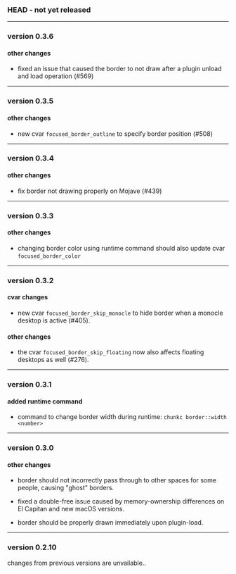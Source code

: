 ### HEAD - not yet released

----------

### version 0.3.6

#### other changes

 - fixed an issue that caused the border to not draw after a plugin unload and load operation (#569)

----------

### version 0.3.5

#### other changes

 - new cvar `focused_border_outline` to specify border position (#508)

----------

### version 0.3.4

#### other changes

 - fix border not drawing properly on Mojave (#439)

----------

### version 0.3.3

#### other changes

 - changing border color using runtime command should also update cvar `focused_border_color`

----------

### version 0.3.2

#### cvar changes

 - new cvar `focused_border_skip_monocle` to hide border when a monocle desktop is active (#405).

#### other changes

 - the cvar `focused_border_skip_floating` now also affects floating desktops as well (#276).

----------

### version 0.3.1

#### added runtime command

 - command to change border width during runtime: `chunkc border::width <number>`

----------

### version 0.3.0

#### other changes

 - border should not incorrectly pass through to other spaces for some people, causing "ghost" borders.

 - fixed a double-free issue caused by memory-ownership differences on El Capitan and new macOS versions.

 - border should be properly drawn immediately upon plugin-load.

----------

### version 0.2.10

changes from previous versions are unvailable..
